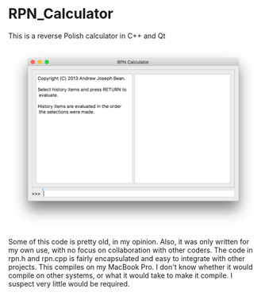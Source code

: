 # RPN_Calculator
This is a reverse Polish calculator in C++ and Qt

![Screenshot](screen.png)

Some of this code is pretty old, in my opinion. Also, it was only written for my own use, with no focus on collaboration with other coders. The code in rpn.h and rpn.cpp is fairly encapsulated and easy to integrate with other projects. This compiles on my MacBook Pro. I don't know whether it would compile on other systems, or what it would take to make it compile. I suspect very little would be required.
